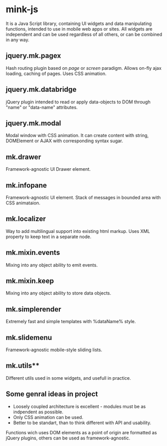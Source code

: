 mink-js
=======
It is a Java Script library, containing UI widgets and data manipulating functions, intended to use in mobile web apps or sites.
All widgets are independent and can be used regardless of all others, or can be combined in any way.

jquery.mk.pagex
---------------
Hash routing plugin based on _page_ or _screen_ paradigm. Allows on-fly ajax loading, caching of pages. Uses CSS animation.

jquery.mk.databridge
--------------------
jQuery plugin intended to read or apply data-objects to DOM through "name" or "data-name" attributes.

jquery.mk.modal
---------------
Modal window with CSS animation. It can create content with string, DOMElement or AJAX with corresponding syntax sugar.

mk.drawer
---------
Framework-agnostic UI Drawer element. 

mk.infopane
-----------
Framework-agnostic UI element. Stack of messages in bounded area with CSS animataion.

mk.localizer
------------
Way to add multilingual support into existing html markup. Uses XML property to keep text in a separate node.

mk.mixin.events
---------------
Mixing into any object ability to emit events.

mk.mixin.keep
-------------
Mixing into any object ability to store data objects.

mk.simplerender
---------------
Extremely fast and simple templates with %dataName% style.

mk.slidemenu
------------
Framework-agnostic mobile-style sliding lists.

mk.utils**
----------
Different utils used in some widgets, and usefull in practice.

Some genral ideas in project
----------------------------
* Loosely coupled architecture is excellent - modules must be as indpendent as possible. 
* Only CSS animation can be used. 
* Better to be standart, than to think different with API and usability.

Functions wich uses DOM elements as a point of origin are formatted as jQuery plugins, others can be used as framework-agnostic.

